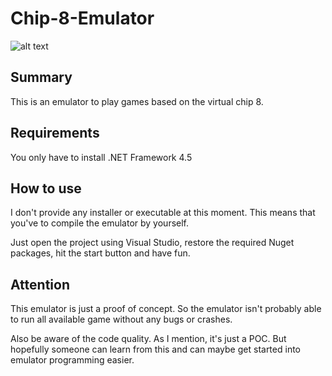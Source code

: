 # Chip-8-Emulator

![alt text](https://github.com/Marcel-Lambacher/Chip-8-Emulator/blob/master/space_invaders.gif?raw=true)

## Summary

This is an emulator to play games based on the virtual chip 8.

## Requirements

You only have to install .NET Framework 4.5

## How to use

I don't provide any installer or executable at this moment. 
This means that you've to compile the emulator by yourself.

Just open the project using Visual Studio, restore the required Nuget packages, hit the start button and have fun.

## Attention

This emulator is just a proof of concept. So the emulator isn't probably able to run all available game without any bugs or crashes.

Also be aware of the code quality. As I mention, it's just a POC. But hopefully someone can learn from this and can maybe get started into emulator programming easier.
